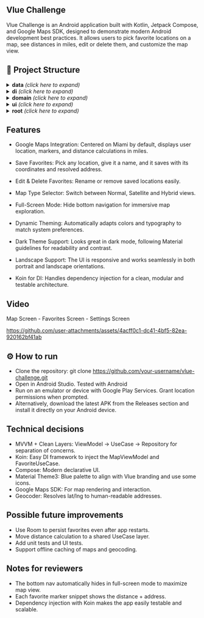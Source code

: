 ## Vlue Challenge

Vlue Challenge is an Android application built with Kotlin, Jetpack Compose, and Google Maps SDK, designed to demonstrate modern Android development best practices. It allows users to pick favorite locations on a map, see distances in miles, edit or delete them, and customize the map view.

## 📂 Project Structure

<details> <summary><strong>data</strong> <em>(click here to expand)</em></summary> <span>&emsp;» local</span></br> <span>&emsp;» repository</span></br> <span>&emsp;&emsp;» FavoriteRepository.kt</span></br> </details> <details> <summary><strong>di</strong> <em>(click here to expand)</em></summary> <span>&emsp;» KoinModule.kt</span></br> </details> <details> <summary><strong>domain</strong> <em>(click here to expand)</em></summary> <span>&emsp;» usecase</span></br> <span>&emsp;&emsp;» FavoriteUseCase.kt</span></br> <span>&emsp;&emsp;» FavoriteLocation.kt</span></br> </details> <details> <summary><strong>ui</strong> <em>(click here to expand)</em></summary> <span>&emsp;» components</span></br> <span>&emsp;&emsp;» BottomNavLayout.kt</span></br> <span>&emsp;&emsp;» EditFavoriteDialog.kt</span></br> <span>&emsp;&emsp;» FavoriteItem.kt</span></br> <span>&emsp;&emsp;» MapTypeSelector.kt</span></br> <span>&emsp;» favorites</span></br> <span>&emsp;&emsp;» FavoriteScreen.kt</span></br> <span>&emsp;» main</span></br> <span>&emsp;&emsp;» AppContent.kt</span></br> <span>&emsp;&emsp;» MapScreen.kt</span></br> <span>&emsp;&emsp;» MapViewUtils.kt</span></br> <span>&emsp;» settings</span></br> <span>&emsp;&emsp;» SettingsScreen.kt</span></br> <span>&emsp;» theme</span></br> <span>&emsp;&emsp;» Color.kt</span></br> <span>&emsp;&emsp;» Theme.kt</span></br> <span>&emsp;&emsp;» Type.kt</span></br> </details> <details> <summary><strong>root</strong> <em>(click here to expand)</em></summary> <span>&emsp;» MainActivity.kt</span></br> <span>&emsp;» MainApplication.kt</span></br> </details>

## Features

- Google Maps Integration: Centered on Miami by default, displays user location, markers, and distance calculations in miles.

- Save Favorites: Pick any location, give it a name, and it saves with its coordinates and resolved address.
- Edit & Delete Favorites: Rename or remove saved locations easily.
- Map Type Selector: Switch between Normal, Satellite and Hybrid views.
- Full-Screen Mode: Hide bottom navigation for immersive map exploration.
- Dynamic Theming: Automatically adapts colors and typography to match system preferences.
- Dark Theme Support: Looks great in dark mode, following Material guidelines for readability and contrast.
- Landscape Support: The UI is responsive and works seamlessly in both portrait and landscape orientations.
- Koin for DI: Handles dependency injection for a clean, modular and testable architecture.


## Video
Map Screen - Favorites Screen - Settings Screen

https://github.com/user-attachments/assets/4acff0c1-dc41-4bf5-82ea-920162bf41ab


## ⚙️ How to run

  - Clone the repository:
  git clone https://github.com/your-username/vlue-challenge.git
  - Open in Android Studio.
  Tested with Android
  - Run on an emulator or device with Google Play Services.
  Grant location permissions when prompted.
  - Alternatively, download the latest APK from the Releases section
and install it directly on your Android device.

## Technical decisions

  - MVVM + Clean Layers: ViewModel → UseCase → Repository for separation of concerns.
  - Koin: Easy DI framework to inject the MapViewModel and FavoriteUseCase.
  - Compose: Modern declarative UI.
  - Material Theme3: Blue palette to align with Vlue branding and use some icons.
  - Google Maps SDK: For map rendering and interaction.
  - Geocoder: Resolves lat/lng to human-readable addresses.

##  Possible future improvements

  - Use Room to persist favorites even after app restarts.
  - Move distance calculation to a shared UseCase layer.
  - Add unit tests and UI tests.
  - Support offline caching of maps and geocoding.

## Notes for reviewers
  - The bottom nav automatically hides in full-screen mode to maximize map view.
  - Each favorite marker snippet shows the distance + address.
  - Dependency injection with Koin makes the app easily testable and scalable.
